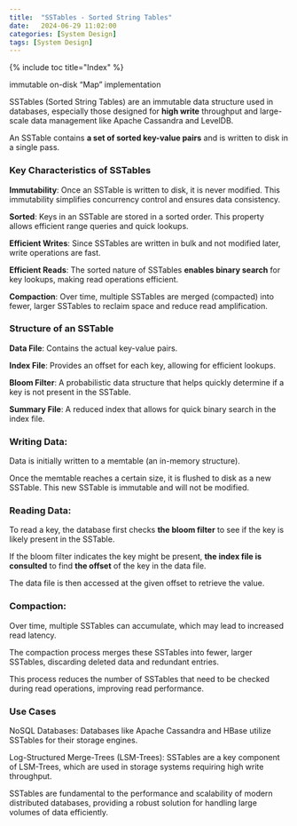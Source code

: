 ```yaml
---
title:  "SSTables - Sorted String Tables"
date:   2024-06-29 11:02:00
categories: [System Design]
tags: [System Design]
---
```

{% include toc title="Index" %}

immutable on-disk “Map” implementation

SSTables (Sorted String Tables) are an immutable data structure used in databases, especially those designed for
**high write** throughput and large-scale data management like Apache Cassandra and LevelDB.

An SSTable contains **a set of sorted key-value pairs** and is written to disk in a single pass.

### Key Characteristics of SSTables
**Immutability**: Once an SSTable is written to disk, it is never modified. This immutability simplifies concurrency control and ensures data consistency.

**Sorted**: Keys in an SSTable are stored in a sorted order. This property allows efficient range queries and quick lookups.

**Efficient Writes**: Since SSTables are written in bulk and not modified later, write operations are fast.

**Efficient Reads**: The sorted nature of SSTables **enables binary search** for key lookups, making read operations efficient.

**Compaction**: Over time, multiple SSTables are merged (compacted) into fewer, larger SSTables to reclaim space and reduce read amplification.

### Structure of an SSTable

**Data File**: Contains the actual key-value pairs.

**Index File**: Provides an offset for each key, allowing for efficient lookups.

**Bloom Filter**: A probabilistic data structure that helps quickly determine if a key is not present in the SSTable.

**Summary File**: A reduced index that allows for quick binary search in the index file.

### Writing Data:

Data is initially written to a memtable (an in-memory structure).

Once the memtable reaches a certain size, it is flushed to disk as a new SSTable.
This new SSTable is immutable and will not be modified.

### Reading Data:

To read a key, the database first checks **the bloom filter** to see if the key is likely present in the SSTable.

If the bloom filter indicates the key might be present, **the index file is consulted** to find **the offset** of the key in the data file.

The data file is then accessed at the given offset to retrieve the value.

### Compaction:

Over time, multiple SSTables can accumulate, which may lead to increased read latency.

The compaction process merges these SSTables into fewer, larger SSTables, discarding deleted data and redundant entries.

This process reduces the number of SSTables that need to be checked during read operations, improving read performance.

### Use Cases
NoSQL Databases: Databases like Apache Cassandra and HBase utilize SSTables for their storage engines.

Log-Structured Merge-Trees (LSM-Trees): SSTables are a key component of LSM-Trees, which are used in storage systems requiring high write throughput.

SSTables are fundamental to the performance and scalability of modern distributed databases, providing a robust solution for handling large volumes of data efficiently.
